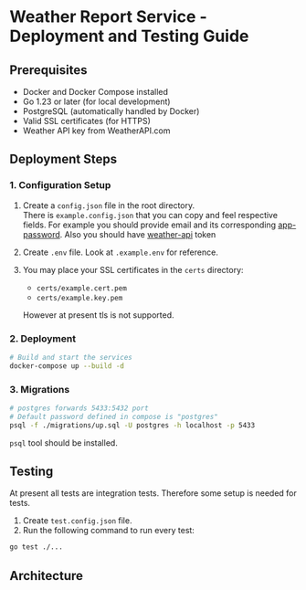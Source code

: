 # Weather Report Service - Deployment and Testing Guide

## Prerequisites
- Docker and Docker Compose installed
- Go 1.23 or later (for local development)
- PostgreSQL (automatically handled by Docker)
- Valid SSL certificates (for HTTPS)
- Weather API key from WeatherAPI.com

## Deployment Steps

### 1. Configuration Setup
1. Create a `config.json` file in the root directory.  
There is `example.config.json` that you can copy and feel respective fields. For example you should provide email and its corresponding [app-password](https://support.google.com/accounts/answer/185833?hl=en). Also you should have [weather-api](https://www.weatherapi.com/) token

2. Create `.env` file. Look at `.example.env` for reference.

3. You may place your SSL certificates in the `certs` directory:  
   - `certs/example.cert.pem`
   - `certs/example.key.pem`  

    However at present tls is not supported.

### 2. Deployment
```bash
# Build and start the services
docker-compose up --build -d
```

### 3. Migrations
```bash
# postgres forwards 5433:5432 port
# Default password defined in compose is "postgres"
psql -f ./migrations/up.sql -U postgres -h localhost -p 5433
```
`psql` tool should be installed.

## Testing
At present all tests are integration tests. Therefore some setup is needed for tests.
1. Create `test.config.json` file.
2. Run the following command to run every test:
```bash
go test ./...
```

## Architecture
